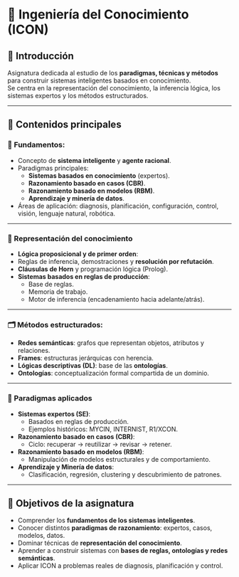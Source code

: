 # 🧠 Ingeniería del Conocimiento (ICON)

## 📌 Introducción
Asignatura dedicada al estudio de los **paradigmas, técnicas y métodos** para construir sistemas inteligentes basados en conocimiento.  
Se centra en la representación del conocimiento, la inferencia lógica, los sistemas expertos y los métodos estructurados.

---

## 🔹 Contenidos principales

### 🤖 Fundamentos:
- Concepto de **sistema inteligente** y **agente racional**.  
- Paradigmas principales:  
  - **Sistemas basados en conocimiento** (expertos).  
  - **Razonamiento basado en casos (CBR)**.  
  - **Razonamiento basado en modelos (RBM)**.  
  - **Aprendizaje y minería de datos**.  
- Áreas de aplicación: diagnosis, planificación, configuración, control, visión, lenguaje natural, robótica.  

---

### 📐 Representación del conocimiento
- **Lógica proposicional y de primer orden**:  
- Reglas de inferencia, demostraciones y **resolución por refutación**.  
- **Cláusulas de Horn** y programación lógica (Prolog).  
- **Sistemas basados en reglas de producción**:  
  - Base de reglas.  
  - Memoria de trabajo.  
  - Motor de inferencia (encadenamiento hacia adelante/atrás).  

---

### 🗂️ Métodos estructurados:
- **Redes semánticas**: grafos que representan objetos, atributos y relaciones.  
- **Frames**: estructuras jerárquicas con herencia.  
- **Lógicas descriptivas (DL)**: base de las **ontologías**.  
- **Ontologías**: conceptualización formal compartida de un dominio.  

---

### 🧩 Paradigmas aplicados
- **Sistemas expertos (SE)**:  
  - Basados en reglas de producción.  
  - Ejemplos históricos: MYCIN, INTERNIST, R1/XCON.  
- **Razonamiento basado en casos (CBR)**: 
  - Ciclo: recuperar → reutilizar → revisar → retener.  
- **Razonamiento basado en modelos (RBM)**: 
  - Manipulación de modelos estructurales y de comportamiento.  
- **Aprendizaje y Minería de datos**:  
  - Clasificación, regresión, clustering y descubrimiento de patrones.  

---


## 🎯 Objetivos de la asignatura
- Comprender los **fundamentos de los sistemas inteligentes**.  
- Conocer distintos **paradigmas de razonamiento**: expertos, casos, modelos, datos.  
- Dominar técnicas de **representación del conocimiento**.  
- Aprender a construir sistemas con **bases de reglas, ontologías y redes semánticas**.  
- Aplicar ICON a problemas reales de diagnosis, planificación y control.  
